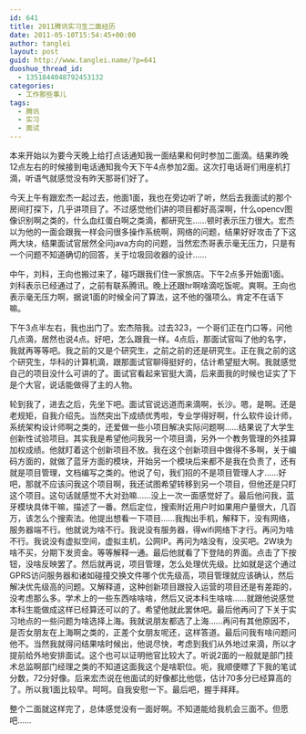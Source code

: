 ```yaml
---
id: 641
title: 2011腾讯实习生二面经历
date: 2011-05-10T15:54:45+00:00
author: tanglei
layout: post
guid: http://www.tanglei.name/?p=641
duoshuo_thread_id:
  - 1351844048792453132
categories:
  - 工作那些事儿
tags:
  - 腾讯
  - 实习
  - 面试
---
```

本来开始以为要今天晚上给打点话通知我一面结果和何时参加二面滴。结果昨晚12点左右的时候接到电话通知我今天下午4点参加2面。这次打电话哥们用座机打滴，听语气就感觉没有昨天那哥们好了。

今天上午有跟宏杰一起过去，他面1面，我也在旁边听了听，然后去我面试的那个房间打探下，几乎讲项目了。不过感觉他们讲的项目都好高深啊，什么opencv图像识别啊之类的，什么血红蛋白啊之类滴，都研究生……顿时表示压力很大。宏杰以为他的一面会跟我一样会问很多操作系统啊，网络的问题，结果好好攻击了下这两大块，结果面试官居然全问java方向的问题，当然宏杰哥表示毫无压力，只是有一个问题不知道确切的回答，关于垃圾回收器的设计……

中午，刘科，王向也搬过来了，碰巧跟我们住一家旅店。下午2点多开始面1面。刘科表示已经通过了，之前有联系腾讯。晚上还跟hr啊啥滴吃饭呢。爽啊。王向也表示毫无压力啊，据说1面的时候全问了算法，这不他的强项么。肯定不在话下嘛。

下午3点半左右，我也出门了。宏杰陪我。过去323，一个哥们正在门口等，问他几点滴，居然也说4点。好吧，怎么跟我一样。4点后，那面试官叫了他的名字，我就再等等吧。我之前的又是个研究生，之前之前的还是研究生。正在我之前的这个研究生，华科的计算机滴，跟那面试官聊得挺好的，估计希望挺大啊。我就感觉自己的项目没什么可讲的了。面试官看起来官挺大滴，后来面我的时候也证实了下是个大官，说话能做得了主的人物。

轮到我了，进去之后，先坐下吧。面试官说远道而来滴啊，长沙。嗯，是啊。还是老规矩，自我介绍先。当然突出下成绩优秀啦，专业学得好啊，什么软件设计师，系统架构设计师啊之类的，还爱做一些小项目解决实际问题啊……结果说了大学生创新性试验项目。其实我是希望他问我另一个项目滴，另外一个教务管理的外挂算加权成绩。他就盯着这个创新项目不放。我在这个创新项目中做得不多啊，关于编码方面的，就做了蓝牙方面的模块，开始另一个模块后来都不是我在负责了，还有就是项目管理，文档编写之类的。他说了句，我们招的不是项目管理人才……好吧，那就不应该问我这个项目啊，我还试图希望转移到另一个项目，但他还是只盯这个项目。这句话就感觉不大对劲嘛……没上一次一面感觉好了。最后他问我，蓝牙模块具体干嘛，描述了一番。然后定位，搜索附近用户时如果用户量很大，几百万，该怎么个搜索法。他提出想看一下项目……我掏出手机，解释下，没有网络，服务器端不行。他就说为啥不行。我说没有服务器，得wifi网络下才行。再问为啥不行。我说没有虚拟空间，虚拟主机，公网IP。再问为啥没有，没买吧。2W块为啥不买，分期下发资金。等等解释一通。最后他就看了下登陆的界面。点击了下按钮，没啥反映罢了。然后就再说，项目管理，怎么处理优先级。比如就是这个通过GPRS访问服务器和诸如碰撞交换文件哪个优先级高，项目管理就应该确认，然后解决优先级高的问题。又解释道，这种创新项目跟投入运营的项目还是有差距的，没考虑那么多。学术上的一些东西啥啥啥，然后又说本科生啥啥……就跟他说感觉本科生能做成这样已经算还可以的了。希望他就此罢休吧。最后他再问了下关于实习地点的一些问题为啥选择上海。我就说朋友都选了上海……再问有其他原因不，是否女朋友在上海啊之类的，正差个女朋友呢还，这样答道。最后问我有啥问题问他不。当然我就得问结果啥时候出，他说尽快，考虑到我们从外地过来滴，所以才提前给外地安排面试。这个也可以证明他官比较大了。听说2面的一般就是部门技术总监啊部门经理之类的不知道这面我这个是啥职位。呃，我顺便瞟了下我的笔试分数，72分好像。后来宏杰说在他面试的好像都比他低，估计70多分已经算高的了。所以我1面比较早。呵呵。自我安慰一下。最后吧，握手拜拜。

整个二面就这样完了，总体感觉没有一面好啊。不知道能给我机会三面不。但愿吧……
